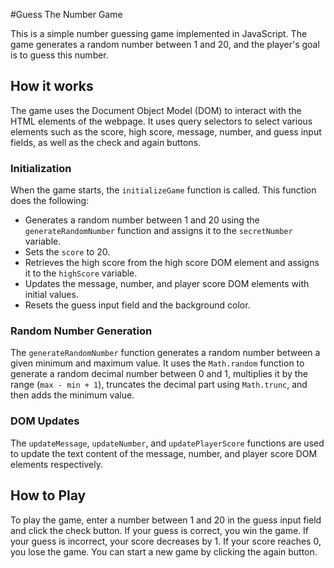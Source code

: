 #Guess The Number Game

This is a simple number guessing game implemented in JavaScript. The game generates a random number between 1 and 20, and the player's goal is to guess this number.

## How it works

The game uses the Document Object Model (DOM) to interact with the HTML elements of the webpage. It uses query selectors to select various elements such as the score, high score, message, number, and guess input fields, as well as the check and again buttons.

### Initialization

When the game starts, the `initializeGame` function is called. This function does the following:

- Generates a random number between 1 and 20 using the `generateRandomNumber` function and assigns it to the `secretNumber` variable.
- Sets the `score` to 20.
- Retrieves the high score from the high score DOM element and assigns it to the `highScore` variable.
- Updates the message, number, and player score DOM elements with initial values.
- Resets the guess input field and the background color.

### Random Number Generation

The `generateRandomNumber` function generates a random number between a given minimum and maximum value. It uses the `Math.random` function to generate a random decimal number between 0 and 1, multiplies it by the range (`max - min + 1`), truncates the decimal part using `Math.trunc`, and then adds the minimum value.

### DOM Updates

The `updateMessage`, `updateNumber`, and `updatePlayerScore` functions are used to update the text content of the message, number, and player score DOM elements respectively.

## How to Play

To play the game, enter a number between 1 and 20 in the guess input field and click the check button. If your guess is correct, you win the game. If your guess is incorrect, your score decreases by 1. If your score reaches 0, you lose the game. You can start a new game by clicking the again button.
